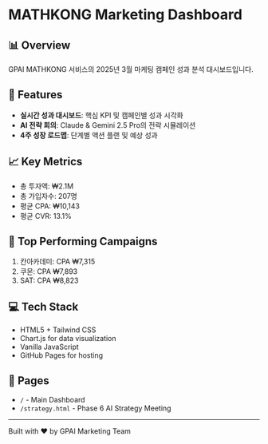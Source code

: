 # MATHKONG Marketing Dashboard

## 📊 Overview
GPAI MATHKONG 서비스의 2025년 3월 마케팅 캠페인 성과 분석 대시보드입니다.

## 🚀 Features
- **실시간 성과 대시보드**: 핵심 KPI 및 캠페인별 성과 시각화
- **AI 전략 회의**: Claude & Gemini 2.5 Pro의 전략 시뮬레이션
- **4주 성장 로드맵**: 단계별 액션 플랜 및 예상 성과

## 📈 Key Metrics
- 총 투자액: ₩2.1M
- 총 가입자수: 207명
- 평균 CPA: ₩10,143
- 평균 CVR: 13.1%

## 🎯 Top Performing Campaigns
1. 칸아카데미: CPA ₩7,315
2. 쿠몬: CPA ₩7,893
3. SAT: CPA ₩8,823

## 💻 Tech Stack
- HTML5 + Tailwind CSS
- Chart.js for data visualization
- Vanilla JavaScript
- GitHub Pages for hosting

## 📱 Pages
- `/` - Main Dashboard
- `/strategy.html` - Phase 6 AI Strategy Meeting

---
Built with ❤️ by GPAI Marketing Team